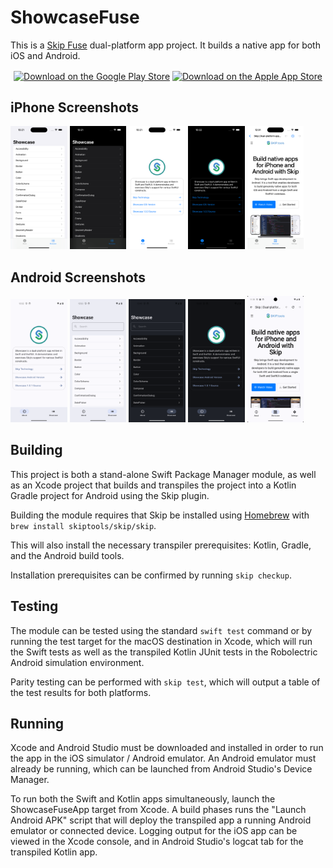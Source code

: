 # ShowcaseFuse

This is a [Skip Fuse](https://skip.tools) dual-platform app project.
It builds a native app for both iOS and Android.

<div align="center">
  <a href="https://play.google.com/store/apps/details?id=org.appfair.app.Showcase" style="display: inline-block;"><img src="https://appfair.org/assets/badges/google-play-store.svg" alt="Download on the Google Play Store" style="height: 60px; vertical-align: middle; object-fit: contain;" /></a>
  <a href="https://apps.apple.com/us/app/skip-showcase/id6474885022" style="display: inline-block;"><img src="https://appfair.org/assets/badges/apple-app-store.svg" alt="Download on the Apple App Store" style="height: 60px; vertical-align: middle; object-fit: contain;" /></a>
</div>

## iPhone Screenshots

<img alt="iPhone Screenshot" src="Darwin/fastlane/screenshots/en-US/1_en-US.png" style="width: 18%" /> <img alt="iPhone Screenshot" src="Darwin/fastlane/screenshots/en-US/2_en-US.png" style="width: 18%" /> <img alt="iPhone Screenshot" src="Darwin/fastlane/screenshots/en-US/3_en-US.png" style="width: 18%" /> <img alt="iPhone Screenshot" src="Darwin/fastlane/screenshots/en-US/4_en-US.png" style="width: 18%" /> <img alt="iPhone Screenshot" src="Darwin/fastlane/screenshots/en-US/5_en-US.png" style="width: 18%" />


## Android Screenshots

<img alt="Android Screenshot" src="Android/fastlane/metadata/android/en-US/images/phoneScreenshots/1_en-US.png" style="width: 18%" /> <img alt="Android Screenshot" src="Android/fastlane/metadata/android/en-US/images/phoneScreenshots/2_en-US.png" style="width: 18%" /> <img alt="Android Screenshot" src="Android/fastlane/metadata/android/en-US/images/phoneScreenshots/3_en-US.png" style="width: 18%" /> <img alt="Android Screenshot" src="Android/fastlane/metadata/android/en-US/images/phoneScreenshots/4_en-US.png" style="width: 18%" /> <img alt="Android Screenshot" src="Android/fastlane/metadata/android/en-US/images/phoneScreenshots/5_en-US.png" style="width: 18%" />


## Building

This project is both a stand-alone Swift Package Manager module,
as well as an Xcode project that builds and transpiles the project
into a Kotlin Gradle project for Android using the Skip plugin.

Building the module requires that Skip be installed using
[Homebrew](https://brew.sh) with `brew install skiptools/skip/skip`.

This will also install the necessary transpiler prerequisites:
Kotlin, Gradle, and the Android build tools.

Installation prerequisites can be confirmed by running `skip checkup`.

## Testing

The module can be tested using the standard `swift test` command
or by running the test target for the macOS destination in Xcode,
which will run the Swift tests as well as the transpiled
Kotlin JUnit tests in the Robolectric Android simulation environment.

Parity testing can be performed with `skip test`,
which will output a table of the test results for both platforms.

## Running

Xcode and Android Studio must be downloaded and installed in order to
run the app in the iOS simulator / Android emulator.
An Android emulator must already be running, which can be launched from
Android Studio's Device Manager.

To run both the Swift and Kotlin apps simultaneously,
launch the ShowcaseFuseApp target from Xcode.
A build phases runs the "Launch Android APK" script that
will deploy the transpiled app a running Android emulator or connected device.
Logging output for the iOS app can be viewed in the Xcode console, and in
Android Studio's logcat tab for the transpiled Kotlin app.
